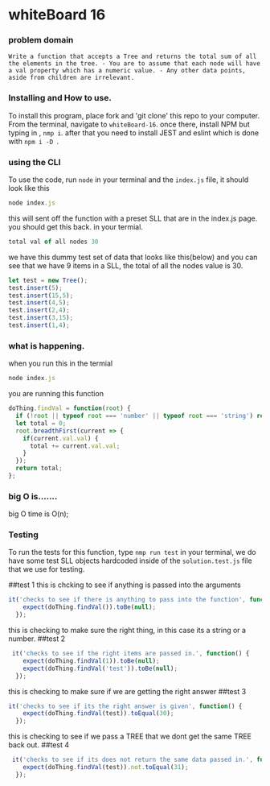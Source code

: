 
# whiteBoard 16

### problem domain

`Write a function that accepts a Tree and returns the total sum of all the elements in the tree. - You are to assume that each node will have a val property which has a numeric value. - Any other data points, aside from children are irrelevant.`

### Installing and How to use.

To install this program, place fork and 'git clone' this repo to your computer. From the terminal, navigate to  `whiteBoard-16`. once there, install NPM but typing in , `nmp i`. after that you need to install JEST and eslint which is done with `npm i -D `. 


### using the CLI 

To use the code, run `node` in your terminal and the `index.js` file, it should look like this
```javascript
node index.js 
```

this will sent off the function with a preset SLL that are in the index.js page. you should get this back. in your termial.

```javascript
total val of all nodes 30
```
we have this dummy test set of data that looks like this(below) and you can see that we have 9 items in a SLL, the total of all the nodes value is 30.

```javascript
let test = new Tree();
test.insert(5);
test.insert(15,5);
test.insert(4,5);
test.insert(2,4); 
test.insert(3,15); 
test.insert(1,4); 
```

### what is happening.
when you run this in the termial
```javascript
node index.js 
```

you are running this function 

```javascript
doThing.findVal = function(root) {
  if (!root || typeof root === 'number' || typeof root === 'string') return null;
  let total = 0;
  root.breadthFirst(current => {
    if(current.val.val) {
      total += current.val.val;
    }
  });
  return total;
};
```

### big O is.......
big O time is O(n);

### Testing

To run the tests for this function, type `nmp run test` in your terminal,
we do have some test SLL objects hardcoded inside of the `solution.test.js` file that we use for testing.

##test 1
this is chcking to see if anything is passed into the arguments
```javascript
it('checks to see if there is anything to pass into the function', function() {
    expect(doThing.findVal()).toBe(null);
  });
  ```
this is checking to make sure the right thing, in this case its a string or a number.
##test 2
```javascript
 it('checks to see if the right items are passed in.', function() {
    expect(doThing.findVal(1)).toBe(null);
    expect(doThing.findVal('test')).toBe(null);
  });
  ```
this is checking to make sure if we are getting the right answer
  ##test 3
```javascript
it('checks to see if its the right answer is given', function() {
    expect(doThing.findVal(test)).toEqual(30);
  });
  ```
this is checking to see if we pass a TREE that we dont get the same TREE back out.
  ##test 4
```javascript
 it('checks to see if its does not return the same data passed in.', function() {
    expect(doThing.findVal(test)).not.toEqual(31);
  });
  ```